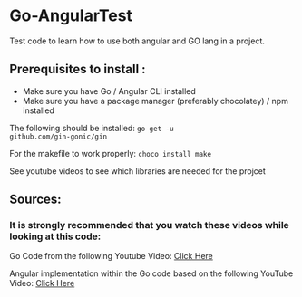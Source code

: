 # Go-AngularTest

Test code to learn how to use both angular and GO lang in a project.

## Prerequisites to install :

* Make sure you have Go / Angular CLI installed
* Make sure you have a package manager (preferably chocolatey) / npm installed

The following should be installed:
 <code>go get -u github.com/gin-gonic/gin</code><br>

 For the makefile to work properly:
 <code>choco install make </code>
 
 See youtube videos to see which libraries are needed for the projcet
 

## Sources:
### It is strongly recommended that you watch these videos while looking at this code:

Go Code from the following Youtube Video: <a href="https://www.youtube.com/watch?v=LOn1GUsjOF4&list=LL&index=2" target="_blank">Click Here</a> 

Angular implementation within the Go code based on the following YouTube Video: <a href="https://www.youtube.com/watch?v=pHRHJCYBqxw&list=LL&index=1" target="_blank">Click Here</a>

